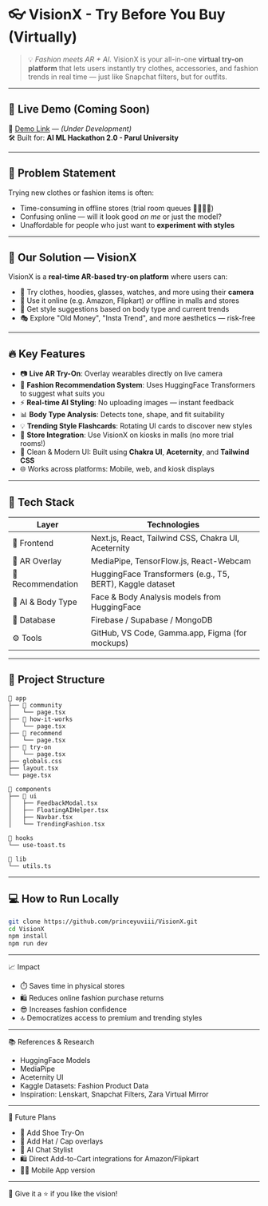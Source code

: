 # 👓 VisionX - Try Before You Buy (Virtually)

> 💡 *Fashion meets AR + AI.* VisionX is your all-in-one **virtual try-on platform** that lets users instantly try clothes, accessories, and fashion trends in real time — just like Snapchat filters, but for outfits.

---

## 🚀 Live Demo (Coming Soon)
🎯 [Demo Link](https://your-demo-link.com) — *(Under Development)*  
🛠️ Built for: **AI ML Hackathon 2.0 - Parul University**

---

## 📌 Problem Statement

Trying new clothes or fashion items is often:
- Time-consuming in offline stores (trial room queues 🧍‍♂️🧍‍♀️)
- Confusing online — will it look good *on me* or just the model?
- Unaffordable for people who just want to **experiment with styles**

---

## 🎯 Our Solution — VisionX

VisionX is a **real-time AR-based try-on platform** where users can:
- 👚 Try clothes, hoodies, glasses, watches, and more using their **camera**
- 📱 Use it online (e.g. Amazon, Flipkart) *or* offline in malls and stores
- 💬 Get style suggestions based on body type and current trends
- 🎭 Explore "Old Money", "Insta Trend", and more aesthetics — risk-free

---

## 🔥 Key Features

- 📷 **Live AR Try-On**: Overlay wearables directly on live camera
- 🧠 **Fashion Recommendation System**: Uses HuggingFace Transformers to suggest what suits you
- ⚡ **Real-time AI Styling**: No uploading images — instant feedback
- 📊 **Body Type Analysis**: Detects tone, shape, and fit suitability
- 💡 **Trending Style Flashcards**: Rotating UI cards to discover new styles
- 🏪 **Store Integration**: Use VisionX on kiosks in malls (no more trial rooms!)
- 🎨 Clean & Modern UI: Built using **Chakra UI**, **Aceternity**, and **Tailwind CSS**
- 🌐 Works across platforms: Mobile, web, and kiosk displays

---

## 🧠 Tech Stack

| Layer | Technologies |
|-------|--------------|
| 🔧 Frontend | Next.js, React, Tailwind CSS, Chakra UI, Aceternity |
| 🎥 AR Overlay | MediaPipe, TensorFlow.js, React-Webcam |
| 🤖 Recommendation | HuggingFace Transformers (e.g., T5, BERT), Kaggle dataset |
| 🧠 AI & Body Type | Face & Body Analysis models from HuggingFace |
| 💾 Database | Firebase / Supabase / MongoDB |
| ⚙️ Tools | GitHub, VS Code, Gamma.app, Figma (for mockups) |

---

## 📂 Project Structure
```
📁 app
├── 📁 community
│   └── page.tsx
├── 📁 how-it-works
│   └── page.tsx
├── 📁 recommend
│   └── page.tsx
├── 📁 try-on
│   └── page.tsx
├── globals.css
├── layout.tsx
└── page.tsx

📁 components
├── 📁 ui
│   ├── FeedbackModal.tsx
│   ├── FloatingAIHelper.tsx
│   ├── Navbar.tsx
│   └── TrendingFashion.tsx

📁 hooks
└── use-toast.ts

📁 lib
└── utils.ts
```
---

## 💻 How to Run Locally

```bash
git clone https://github.com/princeyuviii/VisionX.git
cd VisionX
npm install
npm run dev
```
---

📈 Impact
- ⏱️ Saves time in physical stores
- 🛍️ Reduces online fashion purchase returns
- 😎 Increases fashion confidence
- 🔝 Democratizes access to premium and trending styles

---

📚 References & Research
- HuggingFace Models
-  MediaPipe
- Aceternity UI
- Kaggle Datasets: Fashion Product Data
- Inspiration: Lenskart, Snapchat Filters, Zara Virtual Mirror

---

🏁 Future Plans
- 👟 Add Shoe Try-On
- 🧢 Add Hat / Cap overlays
- 💬 AI Chat Stylist
- 🛍️ Direct Add-to-Cart integrations for Amazon/Flipkart
- 🧑‍💻 Mobile App version

---

📣 Give it a ⭐ if you like the vision!
